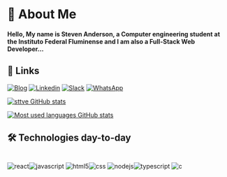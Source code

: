 # 🧠 About Me
#### Hello, My name is Steven Anderson, a Computer engineering student at the Instituto Federal Fluminense and I am also a Full-Stack Web Developer...

## 🔗 Links


[![Blog](https://img.shields.io/badge/Medium-12100E?style=for-the-badge&logo=medium&logoColor=white)](https://medium.com/@stevenanderson_45441/about)
[![Linkedin](https://img.shields.io/badge/LinkedIn-0077B5?style=for-the-badge&logo=linkedin&logoColor=white)](https://www.linkedin.com/in/sttveandersona/)
[![Slack](https://img.shields.io/badge/Slack-4A154B?style=for-the-badge&logo=slack&logoColor=white)](https://www.linkedin.com/in/sttveandersona/)
[![WhatsApp](https://img.shields.io/badge/WhatsApp-25D366?style=for-the-badge&logo=whatsapp&logoColor=white)](https://api.whatsapp.com/send?phone=5522992790998)

[![sttve GitHub stats](https://github-readme-stats.vercel.app/api?username=sttve&theme=swift)](https://github.com/sttve/github-readme-stats)

[![Most used languages GitHub stats](https://github-readme-stats.vercel.app/api/top-langs/?username=sttve&layout=compact&theme=swift)](https://github.com/sttve/github-readme-stats)


## 🛠 Technologies day-to-day
<div style="display: inline-block"><br/>
    <img align="center" alt="react" src="https://img.shields.io/badge/React-20232A?style=for-the-badge&logo=react&logoColor=61DAFB" /><img align="center" alt="javascript" src="https://img.shields.io/badge/JavaScript-F7DF1E?style=for-the-badge&logo=javascript&logoColor=black" />
    <img align="center" alt="html5" src="https://img.shields.io/badge/HTML5-E34F26?style=for-the-badge&logo=html5&logoColor=white" /><img align="center" alt="css" src="https://img.shields.io/badge/CSS3-1572B6?style=for-the-badge&logo=css3&logoColor=white" />
    <img align="center" alt="nodejs" src="https://img.shields.io/badge/Node.js-43853D?style=for-the-badge&logo=node.js&logoColor=white" /><img align="center" alt="typescript" src="https://img.shields.io/badge/TypeScript-007ACC?style=for-the-badge&logo=typescript&logoColor=white" />
    <img align="center" alt="c" src="https://img.shields.io/badge/C-00599C?style=for-the-badge&logo=c&logoColor=white" />
</div><br/>






